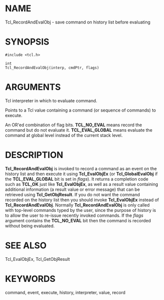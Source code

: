 # NAME

Tcl_RecordAndEvalObj - save command on history list before evaluating

# SYNOPSIS

    #include <tcl.h>

    int
    Tcl_RecordAndEvalObj(interp, cmdPtr, flags)

# ARGUMENTS

Tcl interpreter in which to evaluate command.

Points to a Tcl value containing a command (or sequence of commands) to
execute.

An OR\'ed combination of flag bits. **TCL_NO_EVAL** means record the
command but do not evaluate it. **TCL_EVAL_GLOBAL** means evaluate the
command at global level instead of the current stack level.

# DESCRIPTION

**Tcl_RecordAndEvalObj** is invoked to record a command as an event on
the history list and then execute it using **Tcl_EvalObjEx** (or
**Tcl_GlobalEvalObj** if the **TCL_EVAL_GLOBAL** bit is set in *flags*).
It returns a completion code such as **TCL_OK** just like
**Tcl_EvalObjEx**, as well as a result value containing additional
information (a result value or error message) that can be retrieved
using **Tcl_GetObjResult**. If you do not want the command recorded on
the history list then you should invoke **Tcl_EvalObjEx** instead of
**Tcl_RecordAndEvalObj**. Normally **Tcl_RecordAndEvalObj** is only
called with top-level commands typed by the user, since the purpose of
history is to allow the user to re-issue recently invoked commands. If
the *flags* argument contains the **TCL_NO_EVAL** bit then the command
is recorded without being evaluated.

# SEE ALSO

Tcl_EvalObjEx, Tcl_GetObjResult

# KEYWORDS

command, event, execute, history, interpreter, value, record
